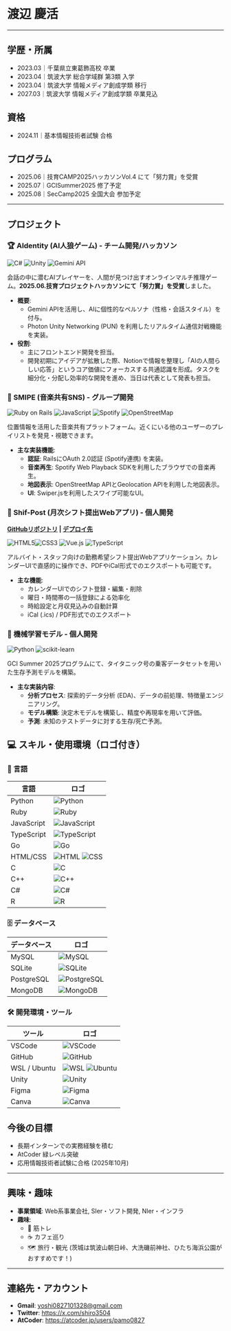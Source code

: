 # 渡辺 慶活

---

## 学歴・所属
- 2023.03｜千葉県立東葛飾高校 卒業
- 2023.04｜筑波大学 総合学域群 第3類 入学
- 2023.04｜筑波大学 情報メディア創成学類 移行
- 2027.03｜筑波大学 情報メディア創成学類 卒業見込

## 資格
- 2024.11｜基本情報技術者試験 合格

## プログラム
- 2025.06｜技育CAMP2025ハッカソンVol.4 にて「努力賞」を受賞
- 2025.07｜GCISummer2025 修了予定
- 2025.08｜SecCamp2025 全国大会 参加予定
---

## プロジェクト

### 🏆 AIdentity (AI人狼ゲーム) - チーム開発/ハッカソン
<img src="https://img.shields.io/badge/C%23-239120?style=for-the-badge&logo=c-sharp&logoColor=white" alt="C#"> <img src="https://img.shields.io/badge/Unity-FFFFFF?style=for-the-badge&logo=unity&logoColor=black" alt="Unity"> <img src="https://img.shields.io/badge/Gemini_API-8E7BFF?style=for-the-badge&logo=google-gemini&logoColor=white" alt="Gemini API">

会話の中に潜むAIプレイヤーを、人間が見つけ出すオンラインマルチ推理ゲーム。**2025.06.技育プロジェクトハッカソンにて「努力賞」を受賞**しました。

* **概要**:
    * Gemini APIを活用し、AIに個性的なペルソナ（性格・会話スタイル）を付与。
    * Photon Unity Networking (PUN) を利用したリアルタイム通信対戦機能を実装。
* **役割**:
    * 主にフロントエンド開発を担当。
    * 開発初期にアイデアが拡散した際、Notionで情報を整理し「AIの人間らしい応答」というコア価値にフォーカスする共通認識を形成。タスクを細分化・分配し効率的な開発を進め、当日は代表として発表も担当。

### 🎵 SMIPE (音楽共有SNS) - グループ開発
<img src="https://img.shields.io/badge/Ruby_on_Rails-CC0000?style=for-the-badge&logo=ruby-on-rails&logoColor=white" alt="Ruby on Rails"> <img src="https://img.shields.io/badge/JavaScript-F7DF1E?style=for-the-badge&logo=javascript&logoColor=black" alt="JavaScript"> <img src="https://img.shields.io/badge/Spotify-1DB954?style=for-the-badge&logo=spotify&logoColor=white" alt="Spotify"> <img src="https://img.shields.io/badge/OpenStreetMap-7EBC6F?style=for-the-badge&logo=openstreetmap&logoColor=white" alt="OpenStreetMap">

位置情報を活用した音楽共有プラットフォーム。近くにいる他のユーザーのプレイリストを発見・視聴できます。

* **主な実装機能**:
    * **認証**: RailsにOAuth 2.0認証 (Spotify連携) を実装。
    * **音楽再生**: Spotify Web Playback SDKを利用したブラウザでの音楽再生。
    * **地図表示**: OpenStreetMap APIとGeolocation APIを利用した地図表示。
    * **UI**: Swiper.jsを利用したスワイプ可能なUI。

### 📅 Shif-Post (月次シフト提出Webアプリ) - 個人開発
**[GitHubリポジトリ](https://github.com/pamo0827/shift-calendar-app) | [デプロイ先](https://vercel.com/yoshi0827101328-9306s-projects/v0-shift-calendar-app)**

<img src="https://img.shields.io/badge/HTML5-E34F26?style=for-the-badge&logo=html5&logoColor=white" alt="HTML5"><img src="https://img.shields.io/badge/CSS3-1572B6?style=for-the-badge&logo=css3&logoColor=white" alt="CSS3"> <img src="https://img.shields.io/badge/Vue.js-4FC08D?style=for-the-badge&logo=vue.js&logoColor=white" alt="Vue.js"> <img src="https://img.shields.io/badge/TypeScript-3178C6?style=for-the-badge&logo=typescript&logoColor=white" alt="TypeScript">

アルバイト・スタッフ向けの勤務希望シフト提出Webアプリケーション。カレンダーUIで直感的に操作でき、PDFやiCal形式でのエクスポートも可能です。

* **主な機能**:
    * カレンダーUIでのシフト登録・編集・削除
    * 曜日・時間帯の一括登録による効率化
    * 時給設定と月収見込みの自動計算
    * iCal (.ics) / PDF形式でのエクスポート

### 🤖 機械学習モデル - 個人開発
<img src="https://img.shields.io/badge/Python-3776AB?style=for-the-badge&logo=python&logoColor=white" alt="Python"> <img src="https://img.shields.io/badge/scikit--learn-F7931E?style=for-the-badge&logo=scikit-learn&logoColor=white" alt="scikit-learn">

GCI Summer 2025プログラムにて、タイタニック号の乗客データセットを用いた生存予測モデルを構築。

* **主な実装内容**:
    * **分析プロセス**: 探索的データ分析 (EDA)、データの前処理、特徴量エンジニアリング。
    * **モデル構築**: 決定木モデルを構築し、精度や再現率を用いて評価。
    * **予測**: 未知のテストデータに対する生存/死亡予測。

## 💻 スキル・使用環境（ロゴ付き）

### 📝 言語

| 言語        | ロゴ                                                                 |
|-------------|----------------------------------------------------------------------|
| Python      | ![Python](https://www.python.org/static/community_logos/python-logo.png) |
| Ruby        | ![Ruby](https://upload.wikimedia.org/wikipedia/commons/7/73/Ruby_logo.svg) |
| JavaScript  | ![JavaScript](https://upload.wikimedia.org/wikipedia/commons/6/6a/JavaScript-logo.png) |
| TypeScript  | ![TypeScript](https://upload.wikimedia.org/wikipedia/commons/4/4c/Typescript_logo_2020.svg) |
| Go          | ![Go](https://golang.org/lib/godoc/images/go-logo-blue.svg)         |
| HTML/CSS    | ![HTML](https://upload.wikimedia.org/wikipedia/commons/6/61/HTML5_logo_and_wordmark.svg) ![CSS](https://upload.wikimedia.org/wikipedia/commons/d/d5/CSS3_logo_and_wordmark.svg) |
| C           | ![C](https://upload.wikimedia.org/wikipedia/commons/1/19/C_Logo.png) |
| C++         | ![C++](https://upload.wikimedia.org/wikipedia/commons/1/18/ISO_C%2B%2B_Logo.svg) |
| C#          | ![C#](https://upload.wikimedia.org/wikipedia/commons/4/4f/Csharp_Logo.png) |
| R           | ![R](https://upload.wikimedia.org/wikipedia/commons/1/1b/R_logo.svg) |

### 🗄️ データベース

| データベース | ロゴ                                                                 |
|--------------|----------------------------------------------------------------------|
| MySQL        | ![MySQL](https://upload.wikimedia.org/wikipedia/en/d/dd/MySQL_logo.svg) |
| SQLite       | ![SQLite](https://upload.wikimedia.org/wikipedia/commons/3/38/SQLite370.svg) |
| PostgreSQL   | ![PostgreSQL](https://upload.wikimedia.org/wikipedia/commons/2/29/Postgresql_elephant.svg) |
| MongoDB      | ![MongoDB](https://upload.wikimedia.org/wikipedia/en/4/45/MongoDB-Logo.svg) |

### 🛠️ 開発環境・ツール

| ツール       | ロゴ                                                                 |
|--------------|----------------------------------------------------------------------|
| VSCode       | ![VSCode](https://upload.wikimedia.org/wikipedia/commons/9/9a/Visual_Studio_Code_1.35_icon.svg) |
| GitHub       | ![GitHub](https://upload.wikimedia.org/wikipedia/commons/9/91/Octicons-mark-github.svg) |
| WSL / Ubuntu | ![WSL](https://upload.wikimedia.org/wikipedia/commons/8/87/Windows_logo_-_2021.svg) ![Ubuntu](https://upload.wikimedia.org/wikipedia/commons/a/ab/Logo-ubuntu_cof-orange-hex.svg) |
| Unity        | ![Unity](https://upload.wikimedia.org/wikipedia/commons/1/19/Unity_Technologies_logo.svg) |
| Figma        | ![Figma](https://upload.wikimedia.org/wikipedia/commons/3/33/Figma-logo.svg) |
| Canva        | ![Canva](https://upload.wikimedia.org/wikipedia/commons/0/08/Canva_icon_2021.svg) |
## 今後の目標

*  長期インターンでの実務経験を積む
*  AtCoder 緑レベル突破　　
*  応用情報技術者試験に合格 (2025年10月)

---

## 興味・趣味

* **事業領域**: Web系事業会社, SIer・ソフト開発, NIer・インフラ
* **趣味**:
    * 🍖 筋トレ
    * ☕ カフェ巡り
    * 🗺 旅行・観光 (茨城は筑波山朝日峠、大洗磯前神社、ひたち海浜公園がおすすめです！)

---

## 連絡先・アカウント

* **Gmail**: yoshi0827101328@gmail.com
* **Twitter**: https://x.com/shiro3504
* **AtCoder**: https://atcoder.jp/users/pamo0827

